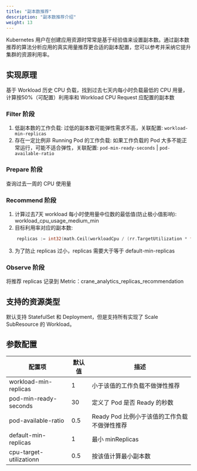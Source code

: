 ```yaml
---
title: "副本数推荐"
description: "副本数推荐介绍"
weight: 13
---
```


Kubernetes 用户在创建应用资源时常常是基于经验值来设置副本数。通过副本数推荐的算法分析应用的真实用量推荐更合适的副本配置，您可以参考并采纳它提升集群的资源利用率。

## 实现原理

基于 Workload 历史 CPU 负载，找到过去七天内每小时负载最低的 CPU 用量，计算按50%（可配置）利用率和 Workload CPU Request 应配置的副本数

### Filter 阶段

1. 低副本数的工作负载: 过低的副本数可能弹性需求不高，关联配置: `workload-min-replicas`
2. 存在一定比例非 Running Pod 的工作负载: 如果工作负载的 Pod 大多不能正常运行，可能不适合弹性，关联配置: `pod-min-ready-seconds` | `pod-available-ratio`

### Prepare 阶段

查询过去一周的 CPU 使用量

### Recommend 阶段

1. 计算过去7天 workload 每小时使用量中位数的最低值(防止极小值影响): workload_cpu_usage_medium_min
2. 目标利用率对应的副本数:

```go
   	replicas := int32(math.Ceil(workloadCpu / (rr.TargetUtilization * float64(requestTotal) / 1000.)))
```

3. 为了防止 replicas 过小，replicas 需要大于等于 default-min-replicas

### Observe 阶段

将推荐 replicas 记录到 Metric：crane_analytics_replicas_recommendation

## 支持的资源类型

默认支持 StatefulSet 和 Deployment，但是支持所有实现了 Scale SubResource 的 Workload。

## 参数配置

| 配置项 | 默认值 | 描述              |
| ------------- |-----|-----------------|
| workload-min-replicas| 1   | 小于该值的工作负载不做弹性推荐 |
| pod-min-ready-seconds| 30  | 定义了 Pod 是否 Ready 的秒数 |
| pod-available-ratio| 0.5 | Ready Pod 比例小于该值的工作负载不做弹性推荐 |
| default-min-replicas| 1   | 最小 minReplicas  |
| cpu-target-utilizationn| 0.5 | 按该值计算最小副本数      |
